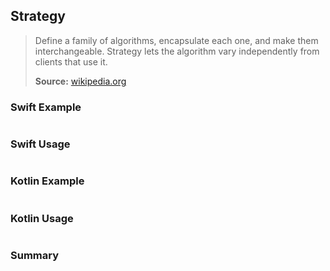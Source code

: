 ## Strategy

> Define a family of algorithms, encapsulate each one, and make them interchangeable. Strategy lets the algorithm vary independently from clients that use it.
>
>**Source:** [wikipedia.org](https://en.wikipedia.org/wiki/Strategy_pattern)

### Swift Example

```swift


````

### Swift Usage

```swift


````

### Kotlin Example

```kotlin


````

### Kotlin Usage

```kotlin


````

### Summary